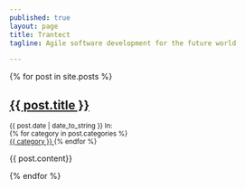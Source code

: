 ```yaml
---
published: true
layout: page
title: Trantect
tagline: Agile software development for the future world

---
```


{% for post in site.posts %}
## <a href="{{ BASE_PATH }}{{ post.url }}">{{ post.title }}</a>

<p>

  <small><span id="date">{{ post.date | date_to_string }}</span>
  In:  
  {% for category in post.categories %}   
  <a href="categories.html" class="category_link">
  {{ category }} 
  </a>
  {% endfor %}
  </small>
</p>
  



<p>
  {{ post.content}}
</p>
  {% endfor %}
